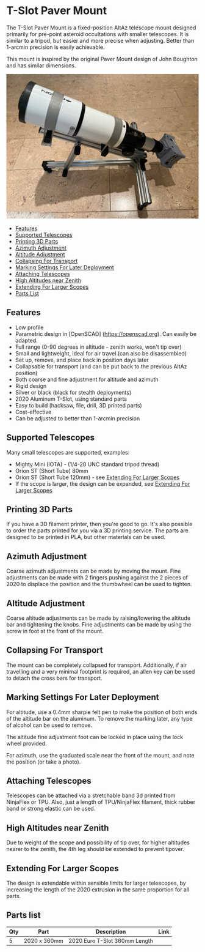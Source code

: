 # T-Slot Paver Mount

The T-Slot Paver Mount is a fixed-position AltAz telescope mount designed primarily for pre-point asteroid occultations with smaller telescopes. It is similar to a tripod, but easier and more precise when adjusting. Better than 1-arcmin precision is easily achievable.

This mount is inspired by the original Paver Mount design of John Boughton and has similar dimensions.

![T-Slot Paver Mount](docs/images/mount.jpg)

* [Features](#features)
* [Supported Telescopes](#supported-telescopes)
* [Printing 3D Parts](#printing-3d-parts)
* [Azimuth Adjustment](#azimuth-adjustment)
* [Altitude Adjustment](#altitude-adjustment)
* [Collapsing For Transport](#collapsing-for-transport)
* [Marking Settings For Later Deployment](#marking-settings-forlater-deployment)
* [Attaching Telescopes](#attaching-telescopes)
* [High Altitudes near Zenith](#high-altitudes-near-zenith)
* [Extending For Larger Scopes](#extending-for-larger-scopes)
* [Parts List](#parts-list)

## Features

* Low profile
* Parametric design in [OpenSCAD] (https://openscad.org). Can easily be adapted. 
* Full range (0-90 degrees in altitude - zenith works, won't tip over)
* Small and lightweight, ideal for air travel (can also be disassembled)
* Set up, remove, and place back in position days later
* Collapsable for transport (and can be put back to the previous AltAz position)
* Both coarse and fine adjustment for altitude and azimuth
* Rigid design
* Silver or black (black for stealth deployments)
* 2020 Aluminum T-Slot, using standard parts
* Easy to build (hacksaw, file, drill, 3D printed parts)
* Cost-effective
* Can be adjusted to better than 1-arcmin precision

## Supported Telescopes

Many small telescopes are supported, examples:

* Mighty Mini (IOTA) - (1/4-20 UNC standard tripod thread)
* Orion ST (Short Tube) 80mm
* Orion ST (Short Tube 120mm) - see [Extending For Larger Scopes](extending-for-larger-scopes)
* If the scope is larger, the design can be expanded, see [Extending For Larger Scopes](extending-for-larger-scopes)

## Printing 3D Parts

If you have a 3D filament printer, then you're good to go. It's also possible to order the parts printed for you via a 3D printing service. The parts are designed to be printed in PLA, but other materials can be used.

## Azimuth Adjustment

Coarse azimuth adjustments can be made by moving the mount.  Fine adjustments can be made with 2 fingers pushing against the 2 pieces of 2020 to displace the position and the thumbwheel can be used to tighten.

## Altitude Adjustment

Coarse altitude adjustments can be made by raising/lowering the altitude bar and tightening the knobs.  Fine adjustments can be made by using the screw in foot at the front of the mount.

## Collapsing For Transport

The mount can be completely collapsed for transport.  Additionally, if air travelling and a very minimal footprint is required, an allen key can be used to detach the cross bars for transport.

## Marking Settings For Later Deployment

For altitude, use a 0.4mm sharpie felt pen to make the position of both ends of the altitude bar on the aluminum.  To remove the marking later, any type of alcohol can be used to remove.

The altitude fine adjustment foot can be locked in place using the lock wheel provided.

For azimuth, use the graduated scale near the front of the mount, and note the position (or take a photo).

## Attaching Telescopes

Telescopes can be attached via a stretchable band 3d printed from NinjaFlex or TPU.  Also, just a length of TPU/NinjaFlex filament, thick rubber band or strong elastic can be used.

## High Altitudes near Zenith

Due to weight of the scope and possibility of tip over, for higher altitudes nearer to the zenith, the 4th leg should be extended to prevent tipover.

## Extending For Larger Scopes

The design is extendable within sensible limits for larger telescopes, by increasing the length of the 2020 extrusion in the same proportion for all parts.

## Parts list

| Qty | Part | Description | Link |
| --- | ---- | ----------- | ---- |
| 5 | 2020 x 360mm | 2020 Euro T-Slot 360mm Length | |




